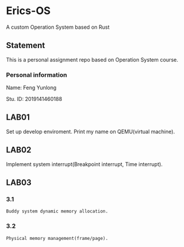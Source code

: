 # Erics-OS
A custom Operation System based on Rust

## Statement

This is a personal assignment repo based on Operation System course.

### Personal information

Name: Feng Yunlong

Stu. ID: 2019141460188

## LAB01

Set up develop enviroment. Print my name on QEMU(virtual machine).

## LAB02

Implement system interrupt(Breakpoint interrupt, Time interrupt).

## LAB03

### 3.1

    Buddy system dynamic memory allocation.

### 3.2

    Physical memory management(frame/page).